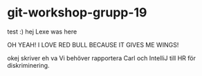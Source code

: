 # git-workshop-grupp-19

test :)
hej
Lexe was here

OH YEAH! I LOVE RED BULL BECAUSE IT GIVES ME WINGS!

okej skriver
eh va
Vi behöver rapportera Carl och IntelliJ till HR för diskriminering.

